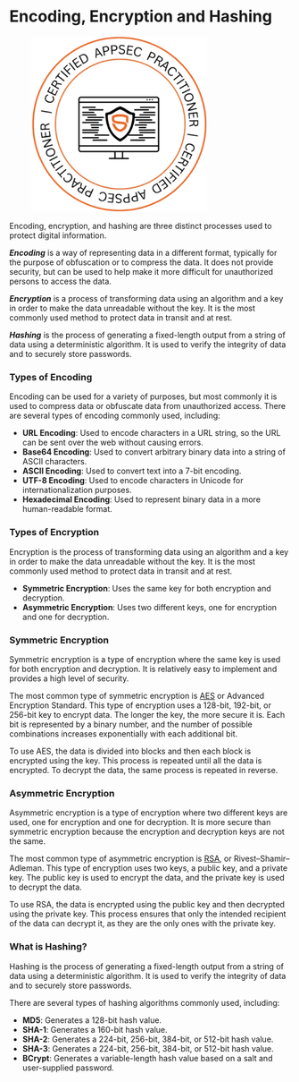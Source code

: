 # Encoding, Encryption and Hashing

<figure><img src=".gitbook/assets/image (11).png" alt="" width="314"><figcaption></figcaption></figure>

Encoding, encryption, and hashing are three distinct processes used to protect digital information.

_**Encoding**_ is a way of representing data in a different format, typically for the purpose of obfuscation or to compress the data. It does not provide security, but can be used to help make it more difficult for unauthorized persons to access the data.

_**Encryption**_ is a process of transforming data using an algorithm and a key in order to make the data unreadable without the key. It is the most commonly used method to protect data in transit and at rest.

_**Hashing**_ is the process of generating a fixed-length output from a string of data using a deterministic algorithm. It is used to verify the integrity of data and to securely store passwords.

### **Types of Encoding**

Encoding can be used for a variety of purposes, but most commonly it is used to compress data or obfuscate data from unauthorized access. There are several types of encoding commonly used, including:

* **URL Encoding**: Used to encode characters in a URL string, so the URL can be sent over the web without causing errors.
* **Base64 Encoding**: Used to convert arbitrary binary data into a string of ASCII characters.
* **ASCII Encoding**: Used to convert text into a 7-bit encoding.
* **UTF-8 Encoding**: Used to encode characters in Unicode for internationalization purposes.
* **Hexadecimal Encoding**: Used to represent binary data in a more human-readable format.

### **Types of Encryption**

Encryption is the process of transforming data using an algorithm and a key in order to make the data unreadable without the key. It is the most commonly used method to protect data in transit and at rest.

* **Symmetric Encryption**: Uses the same key for both encryption and decryption.
* **Asymmetric Encryption**: Uses two different keys, one for encryption and one for decryption.

### **Symmetric Encryption**

Symmetric encryption is a type of encryption where the same key is used for both encryption and decryption. It is relatively easy to implement and provides a high level of security.

The most common type of symmetric encryption is [AES](https://en.wikipedia.org/wiki/Advanced\_Encryption\_Standard) or Advanced Encryption Standard. This type of encryption uses a 128-bit, 192-bit, or 256-bit key to encrypt data. The longer the key, the more secure it is. Each bit is represented by a binary number, and the number of possible combinations increases exponentially with each additional bit.

To use AES, the data is divided into blocks and then each block is encrypted using the key. This process is repeated until all the data is encrypted. To decrypt the data, the same process is repeated in reverse.

### **Asymmetric Encryption**

Asymmetric encryption is a type of encryption where two different keys are used, one for encryption and one for decryption. It is more secure than symmetric encryption because the encryption and decryption keys are not the same.

The most common type of asymmetric encryption is [RSA](https://en.wikipedia.org/wiki/RSA\_\(cryptosystem\)), or Rivest–Shamir–Adleman. This type of encryption uses two keys, a public key, and a private key. The public key is used to encrypt the data, and the private key is used to decrypt the data.

To use RSA, the data is encrypted using the public key and then decrypted using the private key. This process ensures that only the intended recipient of the data can decrypt it, as they are the only ones with the private key.

### **What is Hashing?**

Hashing is the process of generating a fixed-length output from a string of data using a deterministic algorithm. It is used to verify the integrity of data and to securely store passwords.

There are several types of hashing algorithms commonly used, including:

* **MD5**: Generates a 128-bit hash value.
* **SHA-1**: Generates a 160-bit hash value.
* **SHA-2**: Generates a 224-bit, 256-bit, 384-bit, or 512-bit hash value.
* **SHA-3**: Generates a 224-bit, 256-bit, 384-bit, or 512-bit hash value.
* **BCrypt**: Generates a variable-length hash value based on a salt and user-supplied password.

